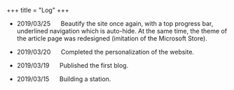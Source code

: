 +++
title = "Log"
+++

<div id="progress-left"></div>
<div id="progress-right"></div>
<link rel="stylesheet" href="../../css/kosugi-maru.css">
<link rel="stylesheet" href="../../css/APlayer.min.css">
<link rel="stylesheet" href="../../css/wave.css">
<script src="../../js/APlayer.min.js"></script>
<script src="../../js/Meting.js"></script>

<meting-js
	server = "netease"
	type = "song"
	id = "536623501"
	fixed= false
	mini= false
	autoplay = true
	preload = 'auto'
	volume = 0.8>
</meting-js>

- 2019/03/25 &nbsp;&nbsp;&nbsp;&nbsp; Beautify the site once again, with a top progress bar, underlined navigation which is auto-hide. At the same time, the theme of the article page was redesigned (imitation of the Microsoft Store).

- 2019/03/20 &nbsp;&nbsp;&nbsp;&nbsp; Completed the personalization of the website.

- 2019/03/19 &nbsp;&nbsp;&nbsp;&nbsp; Published the first blog.

- 2019/03/15 &nbsp;&nbsp;&nbsp;&nbsp; Building a station.